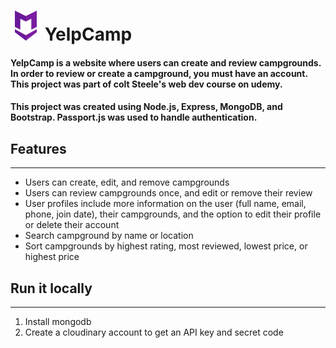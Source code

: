 # ![logo](https://github.com/adam-p/markdown-here/raw/master/src/common/images/icon48.png "YelpCamp Logo") YelpCamp


#### YelpCamp is a website where users can create and review campgrounds. In order to review or create a campground, you must have an account. This project was part of colt Steele's web dev course on udemy.

#### This project was created using Node.js, Express, MongoDB, and Bootstrap. Passport.js was used to handle authentication.


## Features
-----------
- Users can create, edit, and remove campgrounds
- Users can review campgrounds once, and edit or remove their review
- User profiles include more information on the user (full name, email, phone, join date), their campgrounds, and the option to edit their profile or delete their account
- Search campground by name or location
- Sort campgrounds by highest rating, most reviewed, lowest price, or highest price

## Run it locally
----------
1. Install mongodb
2. Create a cloudinary account to get an API key and secret code
